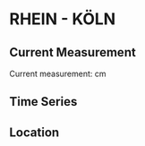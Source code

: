 # RHEIN - KÖLN

## Current Measurement

Current measurement: <Value topic="rivers/pegel-online/RHEIN/KOELN/measurementValue"/> cm

## Time Series

<TimeSeries topic="rivers/pegel-online/RHEIN/KOELN/measurementValue" period="week" />

## Location

<WorldMap>
  <Marker lat="50.93694929574385" lon="6.963300159749651" labelTopic="rivers/pegel-online/RHEIN/KOELN/measurementValue" />
</WorldMap>
